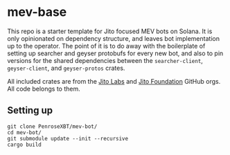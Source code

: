# mev-base

This repo is a starter template for Jito focused MEV bots on Solana. It is only opinionated on dependency structure, and leaves bot implementation up to the operator. The point of it is to do away with the boilerplate of setting up searcher and geyser protobufs for every new bot, and also to pin versions for the shared dependencies between the `searcher-client`, `geyser-client`, and `geyser-protos` crates.

All included crates are from the [Jito Labs](https://github.com/jito-labs) and [Jito Foundation](https://github.com/jito-foundation) GitHub orgs. All code belongs to them.

## Setting up

```base
git clone PenroseXBT/mev-bot/
cd mev-bot/
git submodule update --init --recursive
cargo build
```

